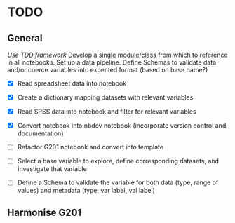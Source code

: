 # TODO

## General

*Use TDD framework*
Develop a single module/class from which to reference in all notebooks.
Set up a data pipeline.
Define Schemas to validate data and/or coerce variables into expected format (based on base name?)

- [x] Read spreadsheet data into notebook
- [x] Create a dictionary mapping datasets with relevant variables
- [x] Read SPSS data into notebook and filter for relevant variables
- [x] Convert notebook into nbdev notebook (incorporate version control and documentation)
- [ ] Refactor G201 notebook and convert into template


- [ ] Select a base variable to explore, define corresponding datasets, and investigate that variable
- [ ] Define a Schema to validate the variable for both data (type, range of values) and metadata (type, var label, val label)

## Harmonise G201 

